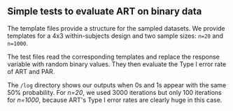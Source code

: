 ## Simple tests to evaluate ART on binary data

The template files provide a structure for the sampled datasets. We provide templates for a 4x3 within-subjects design and two sample sizes: ``n=20`` and ``n=1000``.

The test files read the corresponding templates and replace the response variable with random binary values. They then evaluate the Type I error rate of ART and PAR. 

The ``/log`` directory shows our outputs when 0s and 1s appear with the same 50\% probability. For *n=20*, we used 3000 iterations but only 100 iterations for *n=1000*, because ART's Type I error rates are clearly huge in this case. 